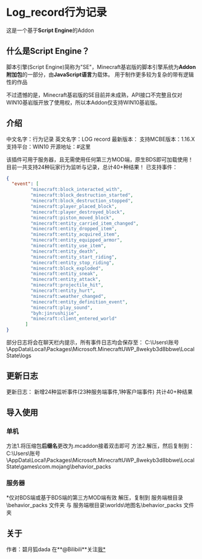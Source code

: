 # Log_record行为记录
这是一个基于**Script Engine**的Addon

## 什么是Script Engine？
脚本引擎(Script Engine)简称为"SE"，Minecraft基岩版的脚本引擎系统为**Addon附加包**的一部分，由**JavaScript语言**为载体。
用于制作更多较为复杂的带有逻辑性的作品

不过遗憾的是，Minecraft基岩版的SE目前并未成熟，API接口不完整且仅对WIN10基岩版开放了使用权，所以本Addon仅支持WIN10基岩版。

## 介绍
中文名字：行为记录
英文名字：LOG record
最新版本：
支持MCBE版本：1.16.X
支持平台：WIN10
开源地址：#这里

该插件可用于服务器，且无需使用任何第三方MOD端，原生BDS即可加载使用！
目前一共支持24种玩家行为监听与记录，总计40+种结果！
已支持事件：
``` json
{
  "event": [
         "minecraft:block_interacted_with", 
         "minecraft:block_destruction_started",
         "minecraft:block_destruction_stopped",
         "minecraft:player_placed_block",
         "minecraft:player_destroyed_block",
         "minecraft:piston_moved_block",
         "minecraft:entity_carried_item_changed",
         "minecraft:entity_dropped_item",
         "minecraft:entity_acquired_item",
         "minecraft:entity_equipped_armor",
         "minecraft:entity_use_item",
         "minecraft:entity_death",
         "minecraft:entity_start_riding",
         "minecraft:entity_stop_riding",
         "minecraft:block_exploded",
         "minecraft:entity_sneak",
         "minecraft:entity_attack",
         "minecraft:projectile_hit",
         "minecraft:entity_hurt",
         "minecraft:weather_changed",
         "minecraft:entity_definition_event",
         "minecraft:play_sound",
         "byh:jinrushijie",
         "minecraft:client_entered_world"
       ]
}  
```

部分日志将会在聊天栏内提示，所有事件日志均会保存至：
C:\Users\账号\AppData\Local\Packages\Microsoft.MinecraftUWP_8wekyb3d8bbwe\LocalState\logs


## 更新日志
更新日志：
新增24种监听事件(23种服务端事件,1种客户端事件)
共计40+种结果


## 导入使用
### 单机
方法1.将压缩包**后缀名**更改为.mcaddon接着双击即可
方法2.解压，然后复制到：
C:\Users\账号\AppData\Local\Packages\Microsoft.MinecraftUWP_8wekyb3d8bbwe\LocalState\games\com.mojang\behavior_packs

### 服务器
*仅对BDS端或基于BDS端的第三方MOD端有效
解压，复制到 服务端根目录\behavior_packs 文件夹 与 服务端根目录\worlds\地图名\behavior_packs 文件夹


## 关于
作者：碧月狐dada
在**@Bilibili**关注[我*]()
